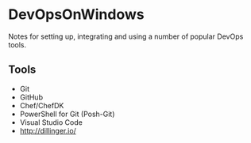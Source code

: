 # DevOpsOnWindows
Notes for setting up, integrating and using a number of popular DevOps tools.  

## Tools
* Git
* GitHub
* Chef/ChefDK
* PowerShell for Git (Posh-Git)
* Visual Studio Code
* http://dillinger.io/
